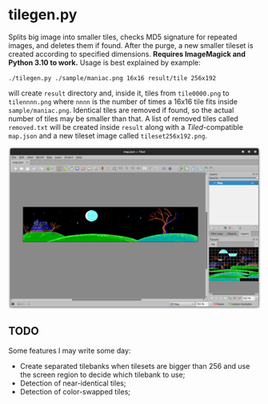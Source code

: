 tilegen.py
==========

Splits big image into smaller tiles, checks MD5 signature for repeated images, and deletes them if found. After the purge, a new smaller tileset is created according to specified dimensions. **Requires ImageMagick and Python 3.10 to work.** Usage is best explained by example:

``` 
./tilegen.py ./sample/maniac.png 16x16 result/tile 256x192
```

will create `result` directory and, inside it, tiles from `tile0000.png` to `tilennnn.png` where `nnnn` is the number of times a 16x16 tile fits inside `sample/maniac.png`. Identical tiles are removed if found, so the actual number of tiles may be smaller than that. A list of removed tiles called `removed.txt` will be created inside `result` along with a *Tiled*-compatible `map.json` and a new tileset image called `tileset256x192.png`.

![Tiled with generated sample map](/docs/tiled.png "Tiled with generated sample map")

TODO
----

Some features I may write some day:

* Create separated tilebanks when tilesets are bigger than 256 and use the screen region to decide which tilebank to use;
* Detection of near-identical tiles; 
* Detection of color-swapped tiles;
